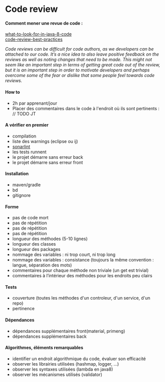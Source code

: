 # Code review


#### Comment mener une revue de code :

[what-to-look-for-in-java-8-code](https://blog.jetbrains.com/upsource/2016/08/03/what-to-look-for-in-java-8-code/)   
[code-review-best-practices](https://blog.jetbrains.com/upsource/2018/08/30/code-review-best-practices/)   


  *Code reviews can be difficult for code authors, as we developers can be attached to our code.
  It’s a nice idea to also leave positive feedback on the reviews as well as noting changes that need to be made.
  This might not seem like an important step in terms of getting great code out of the review, but it is an important step in order to motivate developers and perhaps overcome some of the fear or dislike that some people feel towards code reviews.*


#### How to
- 2h par apprenant/jour
- Placer des commentaires dans le code à l'endroit où ils sont pertinents : // TODO JT

#### A vérifier en premier
- compilation
- liste des warnings (eclipse ou ij)
- [sonarlint](https://www.sonarlint.org/)
- les tests runnent
- le projet démarre sans erreur back
- le projet démarre sans erreur front

#### Installation
- maven/gradle
- bd
- gitignore

#### Forme
- pas de code mort
- pas de répétition
- pas de répétition
- pas de répétition
- longueur des méthodes (5-10 lignes)
- longueur des classes
- longueur des packages
- nommage des variables : ni trop court, ni trop long
- nommage des variables : consistance (toujours la même convention : langue, séparation des mots)
- commentaires pour chaque méthode non triviale (un get est trivial)
- commentaires à l’intérieur des méthodes pour les endroits peu clairs

#### Tests
- couverture (toutes les méthodes d'un controleur, d'un service, d'un repo)
- pertinence

#### Dépendances
- dépendances supplémentaires front(material, primeng)
- dépendances supplémentaires back

#### Algorithmes, éléments remarquables
- identifier un endroit algorithmique du code, évaluer son efficacité
- observer les librairies utilisées (hashmap, logger, ...)
- observer les syntaxes utilisées (lambda en java8)
- observer les mécanismes utilisés (validator)
